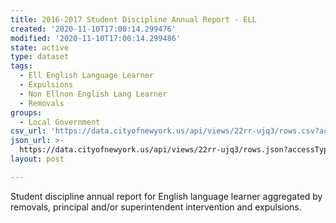 ```yaml
---
title: 2016-2017 Student Discipline Annual Report - ELL
created: '2020-11-10T17:00:14.299476'
modified: '2020-11-10T17:00:14.299486'
state: active
type: dataset
tags:
  - Ell English Language Learner
  - Expulsions
  - Non Ellnon English Lang Learner
  - Removals
groups:
  - Local Government
csv_url: 'https://data.cityofnewyork.us/api/views/22rr-ujq3/rows.csv?accessType=DOWNLOAD'
json_url: >-
  https://data.cityofnewyork.us/api/views/22rr-ujq3/rows.json?accessType=DOWNLOAD
layout: post

---
```

Student discipline annual report for English language learner aggregated by removals, principal and/or superintendent intervention and expulsions.
